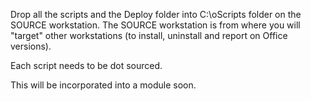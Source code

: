 
Drop all the scripts and the Deploy folder into C:\oScripts folder on the SOURCE workstation.
The SOURCE workstation is from where you will "target" other workstations (to install, uninstall and report on Office versions).

Each script needs to be dot sourced.

This will be incorporated into a module soon.
